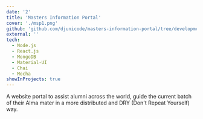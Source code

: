 ```yaml
---
date: '2'
title: 'Masters Information Portal'
cover: './msp1.png'
github: 'github.com/djunicode/masters-information-portal/tree/development'
external: ''
tech:
  - Node.js
  - React.js
  - MongoDB
  - Material-UI
  - Chai
  - Mocha
showInProjects: true
---
```


A website portal to assist alumni across the world, guide the current batch of their Alma mater in a more distributed and DRY (Don't Repeat Yourself) way.
